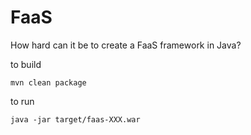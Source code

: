 # FaaS

How hard can it be to create a FaaS framework in Java?

to build 

	mvn clean package

to run 

	java -jar target/faas-XXX.war